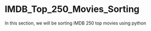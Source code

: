 # IMDB_Top_250_Movies_Sorting
In this section, we will be sorting IMDB 250 top movies using python 
